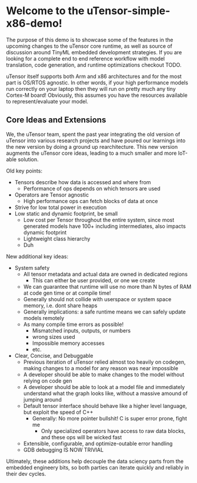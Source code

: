 # Welcome to the uTensor-simple-x86-demo!

The purpose of this demo is to showcase some of the features in the upcoming changes to the uTensor core runtime, as well as source of discussion around TinyML embedded development strategies. If you are looking for a complete end to end reference workflow with model translation, code generation, and runtime optimizations checkout TODO.

uTensor itself supports both Arm and x86 architectures and for the most part is OS/RTOS agnostic. In other words, if your high performance models run correctly on your laptop then they will run on pretty much any tiny Cortex-M board! Obviously, this assumes you have the resources available to represent/evaluate your model.

## Core Ideas and Extensions
We, the uTensor team, spent the past year integrating the old version of uTensor into various research projects and have poured our learnings into the new version by doing a ground up rearchitecture. This new version augments the uTensor core ideas, leading to a much smaller and more IoT-able solution.

Old key points:
- Tensors describe how data is accessed and where from
  - Performance of ops depends on which tensors are used
- Operators are Tensor agnostic
  - High performance ops can fetch blocks of data at once
- Strive for low total power in execution
- Low static and dynamic footprint, be small
  - Low cost per Tensor throughout the entire system, since most generated models have 100+ including intermediates, also impacts dynamic footprint
  - Lightweight class hierarchy
  - Duh

New additional key ideas:
- System safety
  - All tensor metadata and actual data are owned in dedicated regions
    - This can either be user provided, or one we create
  - We can guarantee that runtime will use no more than N bytes of RAM at code gen time or at compile time!
  - Generally should not collide with userspace or system space memory, i.e. dont share heaps
  - Generally implications: a safe runtime means we can safely update models remotely
  - As many compile time errors as possible!
    - Mismatched inputs, outputs, or numbers
    - wrong sizes used
    - Impossible memory accesses
    - etc.
- Clear, Concise, and Debuggable
  - Previous iteration of uTensor relied almost too heavily on codegen, making changes to a model for any reason was near impossible
  - A developer should be able to make changes to the model without relying on code gen
  - A developer should be able to look at a model file and immediately understand what the graph looks like, without a massive amound of jumping around
  - Default tensor interface should behave like a higher level language, but exploit the speed of C++
    - Generally: No more pointer bullshit! C is super error prone, fight me
      - Only specialized operators have access to raw data blocks, and these ops will be wicked fast
  - Extensible, configurable, and optimize-outable error handling
  - GDB debugging IS NOW TRIVIAL

 Ultimately, these additions help decouple the data sciency parts from the embedded engineery bits, so both parties can iterate quickly and reliably in their dev cycles. 
